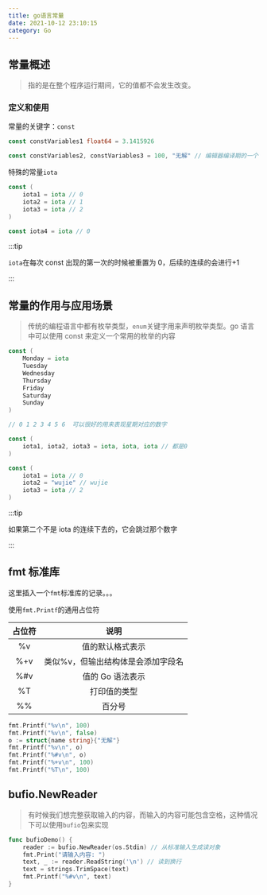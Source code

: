 ```yaml
---
title: go语言常量
date: 2021-10-12 23:10:15
category: Go
---
```


## 常量概述

> 指的是在整个程序运行期间，它的值都不会发生改变。

<!-- more -->

### 定义和使用

常量的关键字：`const`

```go
const constVariables1 float64 = 3.1415926

const constVariables2, constVariables3 = 100, "无解" // 编辑器编译期的一个行为
```

特殊的常量`iota`

```go
const (
	iota1 = iota // 0
    iota2 = iota // 1
    iota3 = iota // 2
)

const iota4 = iota // 0
```

:::tip

`iota`在每次 const 出现的第一次的时候被重置为 0，后续的连续的会进行+1

:::

## 常量的作用与应用场景

> 传统的编程语言中都有枚举类型，`enum`关键字用来声明枚举类型。go 语言中可以使用 const 来定义一个常用的枚举的内容

```go
const (
	Monday = iota
    Tuesday
    Wednesday
    Thursday
    Friday
    Saturday
    Sunday
)

// 0 1 2 3 4 5 6  可以很好的用来表现星期对应的数字
```

```go
const (
	iota1, iota2, iota3 = iota, iota, iota // 都是0
)
```

```go
const (
	iota1 = iota // 0
    iota2 = "wujie" // wujie
    iota3 = iota // 2
)
```

:::tip

如果第二个不是 iota 的连续下去的，它会跳过那个数字

:::

## fmt 标准库

这里插入一个`fmt`标准库的记录。。。

使用`fmt.Printf`的通用占位符

| 占位符 |                说明                |
| :----: | :--------------------------------: |
|   %v   |          值的默认格式表示          |
|  %+v   | 类似%v，但输出结构体是会添加字段名 |
|  %#v   |          值的 Go 语法表示          |
|   %T   |            打印值的类型            |
|   %%   |               百分号               |

```go
fmt.Printf("%v\n", 100)
fmt.Printf("%v\n", false)
o := struct{name string}{"无解"}
fmt.Printf("%v\n", o)
fmt.Printf("%#v\n", o)
fmt.Printf("%+v\n", 100)
fmt.Printf("%T\n", 100)
```

## bufio.NewReader

> 有时候我们想完整获取输入的内容，而输入的内容可能包含空格，这种情况下可以使用`bufio`包来实现

```go
func bufioDemo() {
    reader := bufio.NewReader(os.Stdin) // 从标准输入生成读对象
    fmt.Print("请输入内容: ")
    text, _ := reader.ReadString('\n') // 读到换行
    text = strings.TrimSpace(text)
    fmt.Printf("%#v\n", text)
}
```
